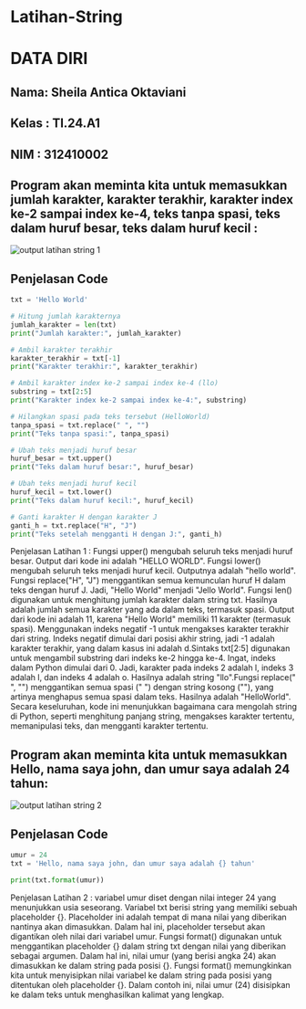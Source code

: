 # Latihan-String
# DATA DIRI
## Nama: Sheila Antica Oktaviani

## Kelas : TI.24.A1

## NIM : 312410002

## Program akan meminta kita untuk memasukkan jumlah karakter, karakter terakhir, karakter index ke-2 sampai index ke-4, teks tanpa spasi, teks dalam huruf besar, teks dalam huruf kecil :
![output latihan string 1](https://github.com/user-attachments/assets/2971d6df-23a9-47e9-8253-99fd2ef3fe83)
## Penjelasan Code
```Python
txt = 'Hello World'

# Hitung jumlah karakternya
jumlah_karakter = len(txt)
print("Jumlah karakter:", jumlah_karakter)

# Ambil karakter terakhir
karakter_terakhir = txt[-1]
print("Karakter terakhir:", karakter_terakhir)

# Ambil karakter index ke-2 sampai index ke-4 (llo)
substring = txt[2:5]
print("Karakter index ke-2 sampai index ke-4:", substring)

# Hilangkan spasi pada teks tersebut (HelloWorld)
tanpa_spasi = txt.replace(" ", "")
print("Teks tanpa spasi:", tanpa_spasi)

# Ubah teks menjadi huruf besar
huruf_besar = txt.upper()
print("Teks dalam huruf besar:", huruf_besar)

# Ubah teks menjadi huruf kecil
huruf_kecil = txt.lower()
print("Teks dalam huruf kecil:", huruf_kecil)

# Ganti karakter H dengan karakter J
ganti_h = txt.replace("H", "J")
print("Teks setelah mengganti H dengan J:", ganti_h)
```
Penjelasan Latihan 1 : Fungsi upper() mengubah seluruh teks menjadi huruf besar. Output dari kode ini adalah "HELLO WORLD". Fungsi lower() mengubah seluruh teks menjadi huruf kecil. Outputnya adalah "hello world". Fungsi replace("H", "J") menggantikan semua kemunculan huruf H dalam teks dengan huruf J. Jadi, "Hello World" menjadi "Jello World". Fungsi len() digunakan untuk menghitung jumlah karakter dalam string txt. Hasilnya adalah jumlah semua karakter yang ada dalam teks, termasuk spasi. Output dari kode ini adalah 11, karena "Hello World" memiliki 11 karakter (termasuk spasi). Menggunakan indeks negatif -1 untuk mengakses karakter terakhir dari string. Indeks negatif dimulai dari posisi akhir string, jadi -1 adalah karakter terakhir, yang dalam kasus ini adalah d.Sintaks txt[2:5] digunakan untuk mengambil substring dari indeks ke-2 hingga ke-4. Ingat, indeks dalam Python dimulai dari 0. Jadi, karakter pada indeks 2 adalah l, indeks 3 adalah l, dan indeks 4 adalah o. Hasilnya adalah string "llo".Fungsi replace(" ", "") menggantikan semua spasi (" ") dengan string kosong (""), yang artinya menghapus semua spasi dalam teks. Hasilnya adalah "HelloWorld". Secara keseluruhan, kode ini menunjukkan bagaimana cara mengolah string di Python, seperti menghitung panjang string, mengakses karakter tertentu, memanipulasi teks, dan mengganti karakter tertentu.
## Program akan meminta kita untuk memasukkan Hello, nama saya john, dan umur saya adalah 24 tahun:
![output latihan string 2](https://github.com/user-attachments/assets/a1cd6d94-99e2-470d-94d0-145d1fb8b6f9)
## Penjelasan Code
```Python
umur = 24
txt = 'Hello, nama saya john, dan umur saya adalah {} tahun'

print(txt.format(umur))
```
Penjelasan Latihan 2 : variabel umur diset dengan nilai integer 24 yang menunjukkan usia seseorang. Variabel txt berisi string yang memiliki sebuah placeholder {}. Placeholder ini adalah tempat di mana nilai yang diberikan nantinya akan dimasukkan. Dalam hal ini, placeholder tersebut akan digantikan oleh nilai dari variabel umur. Fungsi format() digunakan untuk menggantikan placeholder {} dalam string txt dengan nilai yang diberikan sebagai argumen. Dalam hal ini, nilai umur (yang berisi angka 24) akan dimasukkan ke dalam string pada posisi {}. Fungsi format() memungkinkan kita untuk menyisipkan nilai variabel ke dalam string pada posisi yang ditentukan oleh placeholder {}. Dalam contoh ini, nilai umur (24) disisipkan ke dalam teks untuk menghasilkan kalimat yang lengkap.
